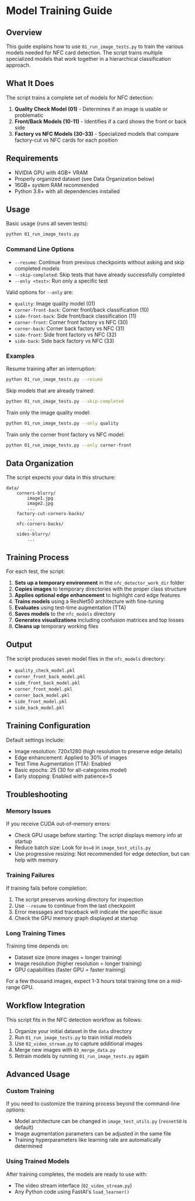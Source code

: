# Model Training Guide

## Overview
This guide explains how to use `01_run_image_tests.py` to train the various models needed for NFC card detection. The script trains multiple specialized models that work together in a hierarchical classification approach.

## What It Does
The script trains a complete set of models for NFC detection:

1. **Quality Check Model (01)** - Determines if an image is usable or problematic
2. **Front/Back Models (10-11)** - Identifies if a card shows the front or back side
3. **Factory vs NFC Models (30-33)** - Specialized models that compare factory-cut vs NFC cards for each position

## Requirements
- NVIDIA GPU with 4GB+ VRAM
- Properly organized dataset (see Data Organization below)
- 16GB+ system RAM recommended
- Python 3.8+ with all dependencies installed

## Usage
Basic usage (runs all seven tests):
```bash
python 01_run_image_tests.py
```

### Command Line Options
- `--resume`: Continue from previous checkpoints without asking and skip completed models
- `--skip-completed`: Skip tests that have already successfully completed
- `--only <test>`: Run only a specific test

Valid options for `--only` are:
- `quality`: Image quality model (01)
- `corner-front-back`: Corner front/back classification (10)
- `side-front-back`: Side front/back classification (11)
- `corner-front`: Corner front factory vs NFC (30)
- `corner-back`: Corner back factory vs NFC (31)
- `side-front`: Side front factory vs NFC (32)
- `side-back`: Side back factory vs NFC (33)

### Examples
Resume training after an interruption:
```bash
python 01_run_image_tests.py --resume
```

Skip models that are already trained:
```bash
python 01_run_image_tests.py --skip-completed
```

Train only the image quality model:
```bash
python 01_run_image_tests.py --only quality
```

Train only the corner front factory vs NFC model:
```bash
python 01_run_image_tests.py --only corner-front
```

## Data Organization
The script expects your data in this structure:
```
data/
    corners-blurry/
        image1.jpg
        image2.jpg
        ...
    factory-cut-corners-backs/
        ...
    nfc-corners-backs/
        ...
    sides-blurry/
        ...
```

## Training Process
For each test, the script:

1. **Sets up a temporary environment** in the `nfc_detector_work_dir` folder
2. **Copies images** to temporary directories with the proper class structure
3. **Applies optional edge enhancement** to highlight card edge features
4. **Trains models** using a ResNet50 architecture with fine-tuning
5. **Evaluates** using test-time augmentation (TTA)
6. **Saves models** to the `nfc_models` directory
7. **Generates visualizations** including confusion matrices and top losses
8. **Cleans up** temporary working files

## Output
The script produces seven model files in the `nfc_models` directory:

- `quality_check_model.pkl`
- `corner_front_back_model.pkl`
- `side_front_back_model.pkl`
- `corner_front_model.pkl`
- `corner_back_model.pkl`
- `side_front_model.pkl`
- `side_back_model.pkl`

## Training Configuration
Default settings include:
- Image resolution: 720x1280 (high resolution to preserve edge details)
- Edge enhancement: Applied to 30% of images
- Test Time Augmentation (TTA): Enabled
- Basic epochs: 25 (30 for all-categories model)
- Early stopping: Enabled with patience=5

## Troubleshooting

### Memory Issues
If you receive CUDA out-of-memory errors:
- Check GPU usage before starting: The script displays memory info at startup
- Reduce batch size: Look for `bs=8` in `image_test_utils.py`
- Use progressive resizing: Not recommended for edge detection, but can help with memory

### Training Failures
If training fails before completion:
1. The script preserves working directory for inspection
2. Use `--resume` to continue from the last checkpoint
3. Error messages and traceback will indicate the specific issue
4. Check the GPU memory graph displayed at startup

### Long Training Times
Training time depends on:
- Dataset size (more images = longer training)
- Image resolution (higher resolution = longer training)
- GPU capabilities (faster GPU = faster training)

For a few thousand images, expect 1-3 hours total training time on a mid-range GPU.

## Workflow Integration
This script fits in the NFC detection workflow as follows:

1. Organize your initial dataset in the `data` directory
2. Run `01_run_image_tests.py` to train initial models
3. Use `02_video_stream.py` to capture additional images
4. Merge new images with `03_merge_data.py`
5. Retrain models by running `01_run_image_tests.py` again

## Advanced Usage

### Custom Training
If you need to customize the training process beyond the command-line options:
- Model architecture can be changed in `image_test_utils.py` (`resnet50` is default)
- Image augmentation parameters can be adjusted in the same file
- Training hyperparameters like learning rate are automatically determined

### Using Trained Models
After training completes, the models are ready to use with:
- The video stream interface (`02_video_stream.py`)
- Any Python code using FastAI's `load_learner()`
